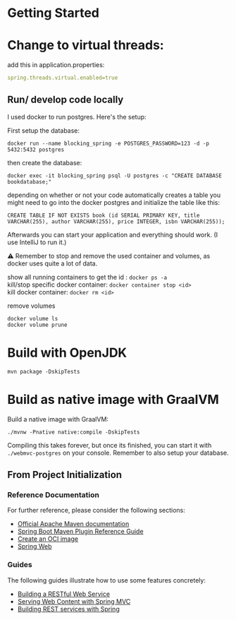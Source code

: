 # Getting Started

# Change to virtual threads:
add this in application.properties:
```yaml
spring.threads.virtual.enabled=true
```

## Run/ develop code locally

I used docker to run postgres. Here's the setup:

First setup the database:
```
docker run --name blocking_spring -e POSTGRES_PASSWORD=123 -d -p 5432:5432 postgres
```
then create the database:
```
docker exec -it blocking_spring psql -U postgres -c "CREATE DATABASE bookdatabase;"
```

depending on whether or not your code automatically creates a table you might need to go into the docker postgres and initialize the table like this:
```
CREATE TABLE IF NOT EXISTS book (id SERIAL PRIMARY KEY, title VARCHAR(255), author VARCHAR(255), price INTEGER, isbn VARCHAR(255));
```

Afterwards you can start your application and everything should work. (I use IntelliJ to run it.)

:warning: Remember to stop and remove the used container and volumes, as docker uses quite a lot of data.

show all running containers to get the id : `docker ps -a`  
kill/stop specific docker container: `docker container stop <id>`   
kill docker container: `docker rm <id>`

remove volumes
```
docker volume ls
docker volume prune
```

# Build with OpenJDK

`mvn package -DskipTests`

# Build as native image with GraalVM
Build a native image with GraalVM:

`./mvnw -Pnative native:compile -DskipTests`

Compiling this takes forever, but once its finished, you can start it with `./webmvc-postgres` on your console. Remember to also setup your database. 

## From Project Initialization
### Reference Documentation

For further reference, please consider the following sections:

* [Official Apache Maven documentation](https://maven.apache.org/guides/index.html)
* [Spring Boot Maven Plugin Reference Guide](https://docs.spring.io/spring-boot/docs/3.2.5/maven-plugin/reference/html/)
* [Create an OCI image](https://docs.spring.io/spring-boot/docs/3.2.5/maven-plugin/reference/html/#build-image)
* [Spring Web](https://docs.spring.io/spring-boot/docs/3.2.5/reference/htmlsingle/index.html#web)

### Guides

The following guides illustrate how to use some features concretely:

* [Building a RESTful Web Service](https://spring.io/guides/gs/rest-service/)
* [Serving Web Content with Spring MVC](https://spring.io/guides/gs/serving-web-content/)
* [Building REST services with Spring](https://spring.io/guides/tutorials/rest/)

